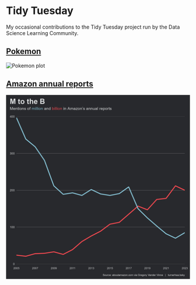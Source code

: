 # Tidy Tuesday
My occasional contributions to the Tidy Tuesday project run by the Data Science Learning Community. 

## [Pokemon](2025-04-01_Pokemon/README.md)
![Pokemon plot](2025-04_01_Pokemon/Pokemon.png)

## [Amazon annual reports](2025-03-25_Amazon_annual_reports/README.md)
![Amazon reports plot](2025-03-25_Amazon_annual_reports/2025-03-25_Amazon_annual_reports.png)